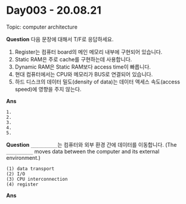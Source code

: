 # Day003 - 20.08.21

Topic: computer architecture


__Question__ 다음 문장에 대해서 T/F로 응답하세요.

1. Register는 컴퓨터 board의 메인 메모리 내부에 구현되어 있습니다.
2. Static RAM은 주로 cache를 구현하는데 사용합니다. 
3. Dynamic RAM은 Static RAM보다 access time이 빠릅니다. 
4. 현대 컴퓨터에서는 CPU와 메모리가 BUS로 연결되어 있습니다. 
5. 하드 디스크의 데이터 밀도(density of data)는 데이터 액세스 속도(access speed)에 영향을 주지 않는다.

__Ans__

```
1.
2.
3.
4.
5.
```

__Question__  `__________`는 컴퓨터와 외부 환경 간에 데이터를 이동합니다.
(The `__________` moves data between the computer and its external environment.)

```
(1) data transport 
(2) I/O 
(3) CPU interconnection 
(4) register
```

__Ans__ 



